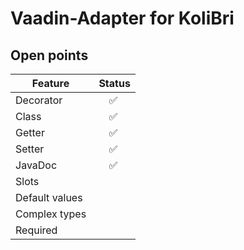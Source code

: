 # Vaadin-Adapter for KoliBri

## Open points

| Feature        |  Status |
| -------------- | :-----: |
| Decorator      |   ✅    |
| Class          |   ✅    |
| Getter         |   ✅    |
| Setter         |   ✅    |
| JavaDoc        |   ✅    |
| Slots          |         |
| Default values |         |
| Complex types  |         |
| Required       |         |
